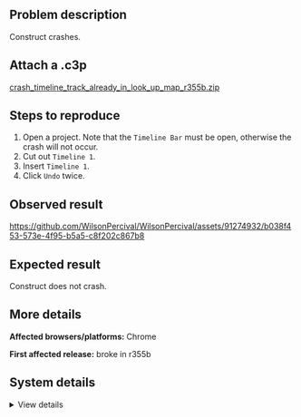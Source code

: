 ## Problem description

Construct crashes.

## Attach a .c3p

[crash_timeline_track_already_in_look_up_map_r355b.zip](https://github.com/WilsonPercival/WilsonPercival/files/12419345/crash_timeline_track_already_in_look_up_map_r355b.zip)

## Steps to reproduce

1. Open a project. Note that the `Timeline Bar` must be open, otherwise the crash will not occur.
2. Cut out `Timeline 1`.
3. Insert `Timeline 1`.
4. Click `Undo` twice.

## Observed result

https://github.com/WilsonPercival/WilsonPercival/assets/91274932/b038f453-573e-4f95-b5a5-c8f202c867b8

## Expected result

Construct does not crash.

## More details



**Affected browsers/platforms:** Chrome

**First affected release:** broke in r355b

## System details

<details><summary>View details</summary>

Error report information
Type: assertion failure
Message: track already in look up map
Stack: Error at oa.$_a (https://editor.construct.net/r355/main.js:1119:314) at window.assert (https://editor.construct.net/r355/main.js:1034:353) at d.$ua (https://editor.construct.net/r355/projectResources.js:1030:248) at d.Wub (https://editor.construct.net/r355/projectResources.js:1126:473) at d.h1b (https://editor.construct.net/r355/projectResources.js:1049:342) at d.cj (https://editor.construct.net/r355/projectResources.js:1049:254) at GZa.Wz.mf (https://editor.construct.net/r355/projectResources.js:1917:76) at window.zc.Jh (https://editor.construct.net/r355/projectResources.js:1914:319) at d.Jh (https://editor.construct.net/r355/projectResources.js:1787:440) at https://editor.construct.net/r355/main.js:2939:95
Construct version: r355
URL: https://editor.construct.net/r355/
Date: Wed Aug 23 2023 15:46:52 GMT+0300 (Восточная Европа, летнее время)
Uptime: 14.3 s

Platform information
Product: Construct 3 r355 (beta)
Browser: Chrome 116.0.5845.97
Browser engine: Chromium
Context: browser
Operating system: Windows 11
Device type: desktop
Device pixel ratio: 1.5
Logical CPU cores: 16
Approx. device memory: 8 GB
User agent: Mozilla/5.0 (Windows NT 10.0; Win64; x64) AppleWebKit/537.36 (KHTML, like Gecko) Chrome/116.0.0.0 Safari/537.36
Language setting: en-US

WebGL information
Version string: WebGL 2.0 (OpenGL ES 3.0 Chromium)
Numeric version: 2
Supports NPOT textures: yes
Supports GPU profiling: no
Supports highp precision: yes
Vendor: Google Inc. (AMD)
Renderer: ANGLE (AMD, AMD Radeon(TM) Graphics Direct3D11 vs_5_0 ps_5_0, D3D11)
Major performance caveat: no
Maximum texture size: 16384
Point size range: 1 to 1024
Extensions: EXT_color_buffer_float, EXT_color_buffer_half_float, EXT_disjoint_timer_query_webgl2, EXT_float_blend, EXT_texture_compression_bptc, EXT_texture_compression_rgtc, EXT_texture_filter_anisotropic, EXT_texture_norm16, KHR_parallel_shader_compile, OES_draw_buffers_indexed, OES_texture_float_linear, OVR_multiview2, WEBGL_compressed_texture_s3tc, WEBGL_compressed_texture_s3tc_srgb, WEBGL_debug_renderer_info, WEBGL_debug_shaders, WEBGL_lose_context, WEBGL_multi_draw, WEBGL_provoking_vertex

</details>
